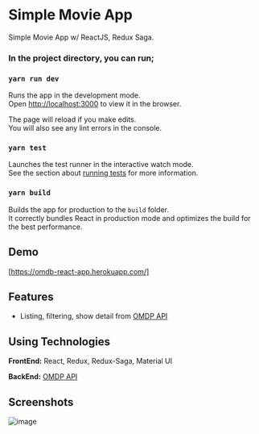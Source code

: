
# Simple Movie App

Simple Movie App w/ ReactJS, Redux Saga.

### In the project directory, you can run;

### `yarn run dev`

Runs the app in the development mode.\
Open [http://localhost:3000](http://localhost:3000) to view it in the browser.

The page will reload if you make edits.\
You will also see any lint errors in the console.

### `yarn test`

Launches the test runner in the interactive watch mode.\
See the section about [running tests](https://facebook.github.io/create-react-app/docs/running-tests) for more information.

### `yarn build`

Builds the app for production to the `build` folder.\
It correctly bundles React in production mode and optimizes the build for the best performance.
## Demo

[https://omdb-react-app.herokuapp.com/]

## Features
- Listing, filtering, show detail from [OMDP API](http://www.omdbapi.com/)


## Using Technologies

**FrontEnd:** React, Redux, Redux-Saga, Material UI

**BackEnd:** [OMDP API](http://www.omdbapi.com/)

## Screenshots
![image](https://user-images.githubusercontent.com/54854223/134819125-d701dffa-0fd7-4dfd-870e-3a352bcf3a0e.png)
